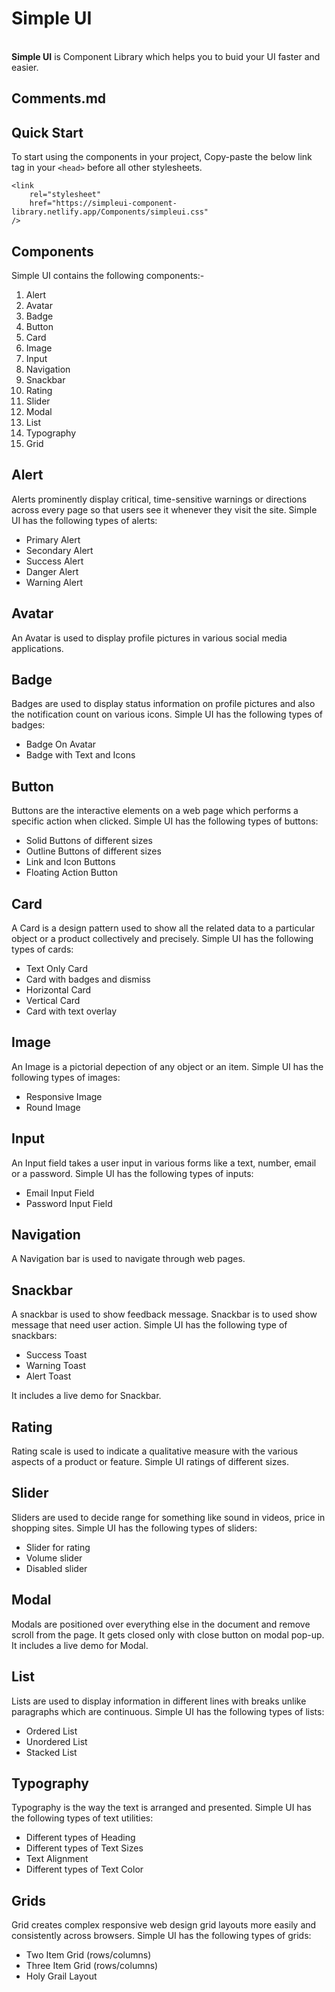 <h1>Simple UI</h1>
<br>
<b>Simple UI</b> is Component Library which helps you to buid your UI faster and easier.

<h2>Comments.md</h2>

<h2>Quick Start</h2>

To start using the components in your project, Copy-paste the below link tag in your ```<head>``` before all other stylesheets.
    
    <link
        rel="stylesheet"
        href="https://simpleui-component-library.netlify.app/Components/simpleui.css"
    />
    
<h2>Components</h2>

Simple UI contains the following components:-

1. Alert
2. Avatar
3. Badge
4. Button
5. Card
6. Image
7. Input
8. Navigation
9. Snackbar
10. Rating
11. Slider
12. Modal
13. List
14. Typography
15. Grid

<h2>Alert</h2>
Alerts prominently display critical, time-sensitive warnings or directions across every page so that users see it whenever they visit the site.
Simple UI has the following types of alerts:
<ul>
    <li>Primary Alert</li>
    <li>Secondary Alert</li>
    <li>Success Alert</li>
    <li>Danger Alert</li>
    <li>Warning Alert</li>
</ul>

<h2>Avatar</h2>
An Avatar is used to display profile pictures in various social media applications.

<h2>Badge</h2>
Badges are used to display status information on profile pictures and also the notification count on various icons.
Simple UI has the following types of badges:
<ul>
    <li>Badge On Avatar</li>
    <li>Badge with Text and Icons</li>
</ul>

<h2>Button</h2>
Buttons are the interactive elements on a web page which performs a specific action when clicked.
Simple UI has the following types of buttons:
<ul>
    <li>Solid Buttons of different sizes</li>
    <li>Outline Buttons of different sizes</li>
    <li>Link and Icon Buttons</li>
    <li>Floating Action Button</li>
</ul>

<h2>Card</h2>
A Card is a design pattern used to show all the related data to a particular object or a product collectively and precisely.
Simple UI has the following types of cards:
<ul>
    <li>Text Only Card</li>
    <li>Card with badges and dismiss</li>
    <li>Horizontal Card</li>
    <li>Vertical Card</li>
    <li>Card with text overlay</li>
</ul>

<h2>Image</h2>
An Image is a pictorial depection of any object or an item.
Simple UI has the following types of images:
<ul>
    <li>Responsive Image</li>
    <li>Round Image</li>
</ul>

<h2>Input</h2>
An Input field takes a user input in various forms like a text, number, email or a password.
Simple UI has the following types of inputs:
<ul>
    <li>Email Input Field</li>
    <li>Password Input Field</li>
</ul>

<h2>Navigation</h2>
A Navigation bar is used to navigate through web pages.

<h2>Snackbar</h2>
A snackbar is used to show feedback message. Snackbar is to used show message that need user action.
Simple UI has the following type of snackbars:
<ul>
    <li>Success Toast</li>
    <li>Warning Toast</li>
    <li>Alert Toast</li>
</ul>
It includes a live demo for Snackbar.

<h2>Rating</h2>
Rating scale is used to indicate a qualitative measure with the various aspects of a product or feature.
Simple UI ratings of different sizes.

<h2>Slider</h2>
Sliders are used to decide range for something like sound in videos, price in shopping sites.
Simple UI has the following types of sliders:
<ul>
    <li>Slider for rating</li>
    <li>Volume slider</li>
    <li>Disabled slider</li>
</ul>

<h2>Modal</h2>
Modals are positioned over everything else in the document and remove scroll from the page. It gets closed only with close button on modal pop-up.
It includes a live demo for Modal.

<h2>List</h2>
Lists are used to display information in different lines with breaks unlike paragraphs which are continuous.
Simple UI has the following types of lists:
<ul>
    <li>Ordered List</li>
    <li>Unordered List</li>
    <li>Stacked List</li>
</ul>

<h2>Typography</h2>
Typography is the way the text is arranged and presented.
Simple UI has the following types of text utilities:
<ul>
    <li>Different types of Heading</li>
    <li>Different types of Text Sizes</li>
    <li>Text Alignment</li>
    <li>Different types of Text Color</li>
</ul>

<h2>Grids</h2>
Grid creates complex responsive web design grid layouts more easily and consistently across browsers.
Simple UI has the following types of grids:
<ul>
    <li>Two Item Grid (rows/columns)</li>
    <li>Three Item Grid (rows/columns)</li>
    <li>Holy Grail Layout</li>
</ul>


